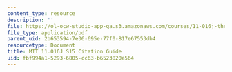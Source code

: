 ```yaml
---
content_type: resource
description: ''
file: https://ol-ocw-studio-app-qa.s3.amazonaws.com/courses/11-016j-the-once-and-future-city-spring-2015/fbf994a152936805cc63b6523820e564_11016J_S15_CitationGuide.pdf
file_type: application/pdf
parent_uid: 2b653594-7e36-695e-77f0-817e67553db4
resourcetype: Document
title: MIT 11.016J S15 Citation Guide
uid: fbf994a1-5293-6805-cc63-b6523820e564
---
```

